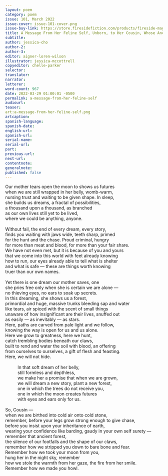 ```yaml
---
layout: poem
category: poem
issue: 101, March 2022
issue-cover: issue-101-cover.png
issue-buy-link: https://store.firesidefiction.com/products/fireside-magazine-issue-101-march-2022
title: A Message From Her Feline Self, Unborn, to Her Cousin, Whose Ancestors Were Once Wolves
subtitle:
author: jessica-cho
author-2:
author-3:
editor: aigner-loren-wilson
illustrator: jessica-mccottrell
copyeditor: chelle-parker
selector:
translator:
narrator:
letterer:
word-count: 967
date: 2022-03-29 01:00:01 -0500
permalink: a-message-from-her-feline-self
audiourl:
teaser:
art:a-message-from-her-feline-self.png
artcaption:
spanish-language:
spanish-date:
english-url:
spanish-url:
serial-name:
serial-url:
part:
previous-url:
next-url:
contentnote:
generalnote:
published: false
---
```

Our mother tears open the moon to shows us futures<br  />
when we are still wrapped in her belly, womb-warm,<br  />
nursing trust and waiting to be given shape. In sleep,<br  />
she builds us dreams, a fractal of possibilities,<br  />
a thousand upon a thousand, as branched<br  />
as our own lives still yet to be lived,<br  />
where we could be anything, anyone.<br  />
<br  />
Without fail, the end of every dream, every story,<br  />
finds you waiting with jaws wide, teeth sharp, primed<br  />
for the hunt and the chase. Proud criminal, hungry<br  />
for more than meat and blood, for more than your fair share.<br  />
We have not even met, but it is because of you and yours<br  />
that we come into this world with feet already knowing<br  />
how to run, our eyes already able to tell what is shelter<br  />
and what is safe — these are things worth knowing<br  />
truer than our own names.<br  />
<br  />
Yet there is one dream our mother saves, one<br  />
she pries free only when she is certain we are alone —<br  />
no thieving eyes, no ears to soak up secrets.<br  />
In this dreaming, she shows us a forest,<br  />
primordial and huge, massive trunks bleeding sap and water<br  />
like tears, air spiced with the scent of small things<br  />
unaware of how insignificant are their lives, snuffed out<br  />
as easily — as inevitably — as stars.<br  />
Here, paths are carved from pale light and we follow,<br  />
knowing the way is open for us and us alone.<br  />
Here we grow to greatness, here we hunt,<br  />
catch trembling bodies beneath our claws,<br  />
built to rend and water the soil with blood, an offering<br  />
from ourselves to ourselves, a gift of flesh and feasting.<br  />
Here, we will not hide.<br  />
<br  />
&nbsp;&nbsp;&nbsp;&nbsp;&nbsp;&nbsp;&nbsp;&nbsp;&nbsp;&nbsp;In that soft dream of her belly,<br  />
&nbsp;&nbsp;&nbsp;&nbsp;&nbsp;&nbsp;&nbsp;&nbsp;&nbsp;&nbsp;still formless and depthless,<br  />
&nbsp;&nbsp;&nbsp;&nbsp;&nbsp;&nbsp;&nbsp;&nbsp;&nbsp;&nbsp;we make her a promise that when we are grown,<br  />
&nbsp;&nbsp;&nbsp;&nbsp;&nbsp;&nbsp;&nbsp;&nbsp;&nbsp;&nbsp;we will dream a new story, plant a new forest,<br  />
&nbsp;&nbsp;&nbsp;&nbsp;&nbsp;&nbsp;&nbsp;&nbsp;&nbsp;&nbsp;one in which the trees do not receive you,<br  />
&nbsp;&nbsp;&nbsp;&nbsp;&nbsp;&nbsp;&nbsp;&nbsp;&nbsp;&nbsp;one in which the moon creates futures<br  />
&nbsp;&nbsp;&nbsp;&nbsp;&nbsp;&nbsp;&nbsp;&nbsp;&nbsp;&nbsp;with eyes and ears only for us.<br  />
<br  />
So, Cousin —<br  />
when we are birthed into cold air onto cold stone,<br  />
remember, before your legs grow strong enough to give chase,<br  />
before you insist upon your inheritance of earth,<br  />
wearing your confidence like barding, gaudy in your own self surety —<br  />
remember that ancient forest,<br  />
the silence of our footfalls and the shape of our claws,<br  />
remember how we stripped you down to bare bone and fear.<br  />
Remember how we took your moon from you,<br  />
hung her in the night sky, remember<br  />
how we stole the warmth from her gaze, the fire from her smile.<br  />
Remember how we made you howl.<br  />
